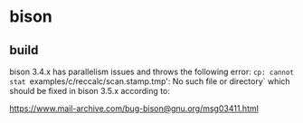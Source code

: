 # bison

## build
bison 3.4.x has parallelism issues and throws the following error:
`cp: cannot stat `examples/c/reccalc/scan.stamp.tmp': No such file or directory`
which should be fixed in bison 3.5.x according to:

<https://www.mail-archive.com/bug-bison@gnu.org/msg03411.html>
